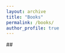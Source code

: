 ```yaml
---
layout: archive
title: "Books"
permalink: /books/
author_profile: true
---
```

<p> </p>
<p> </p>
## 
